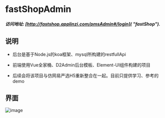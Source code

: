 # fastShopAdmin

##### 访问地址: [http://fastshop.applinzi.com/pmsAdmin#/login]( "fastShop"). 

## 说明

* 后台是基于Node.js的koa框架、mysql所构建的restfullApi

* 前端使用Vue全家桶、D2Admin后台模板、Element-UI组件构建的项目

* 后续会将该项目与仿网易严选H5重新整合在一起。目前只提供学习、参考的demo

##  界面

![image](https://raw.githubusercontent.com/Peroluo/fastShopAdmin/master/Server/webApp/upload/page.png)